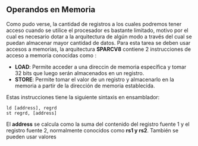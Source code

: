 ## Operandos en Memoria

Como pudo verse, la cantidad de registros a los cuales podremos tener acceso cuando se utilice el procesador es bastante limitado, motivo por el cual es necesario dotar a la arquitectura de algún modo a través del cual se puedan almacenar mayor cantidad de datos. Para esta tarea se deben usar accesos a memorias, la arquitectura __SPARCV8__ contiene 2 instrucciones de acceso a memoria conocidas como :

* **LOAD**: Permite acceder a una direccin de memoria específica y tomar 32 bits que luego serán almacenados en un registro.
* **STORE**: Permite tomar el valor de un registro y almacenarlo en la memoria a partir de la dirección de memoria establecida.

Estas instrucciones tiene la siguiente sintaxis en ensamblador:

```assembly
ld [address], regrd
st regrd, [address]
```

El **address** se calcula como la suma del contenido del registro fuente 1 y el registro fuente 2, normalmente conocidos como **rs1 y rs2**. También se pueden usar valores 
